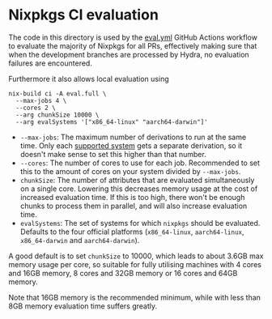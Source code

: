 # Nixpkgs CI evaluation

The code in this directory is used by the [eval.yml](../../.github/workflows/eval.yml) GitHub Actions workflow to evaluate the majority of Nixpkgs for all PRs, effectively making sure that when the development branches are processed by Hydra, no evaluation failures are encountered.

Furthermore it also allows local evaluation using
```
nix-build ci -A eval.full \
  --max-jobs 4 \
  --cores 2 \
  --arg chunkSize 10000 \
  --arg evalSystems '["x86_64-linux" "aarch64-darwin"]'
```

- `--max-jobs`: The maximum number of derivations to run at the same time.
  Only each [supported system](../supportedSystems.json) gets a separate derivation, so it doesn't make sense to set this higher than that number.
- `--cores`: The number of cores to use for each job.
  Recommended to set this to the amount of cores on your system divided by `--max-jobs`.
- `chunkSize`: The number of attributes that are evaluated simultaneously on a single core.
  Lowering this decreases memory usage at the cost of increased evaluation time.
  If this is too high, there won't be enough chunks to process them in parallel, and will also increase evaluation time.
- `evalSystems`: The set of systems for which `nixpkgs` should be evaluated.
  Defaults to the four official platforms (`x86_64-linux`, `aarch64-linux`, `x86_64-darwin` and `aarch64-darwin`).

A good default is to set `chunkSize` to 10000, which leads to about 3.6GB max memory usage per core, so suitable for fully utilising machines with 4 cores and 16GB memory, 8 cores and 32GB memory or 16 cores and 64GB memory.

Note that 16GB memory is the recommended minimum, while with less than 8GB memory evaluation time suffers greatly.
